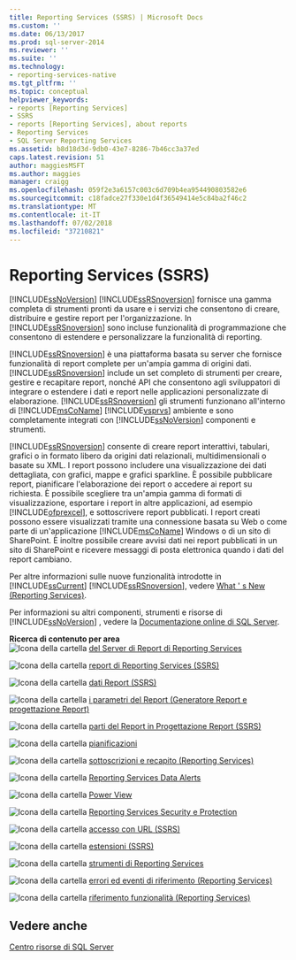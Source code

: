 ```yaml
---
title: Reporting Services (SSRS) | Microsoft Docs
ms.custom: ''
ms.date: 06/13/2017
ms.prod: sql-server-2014
ms.reviewer: ''
ms.suite: ''
ms.technology:
- reporting-services-native
ms.tgt_pltfrm: ''
ms.topic: conceptual
helpviewer_keywords:
- reports [Reporting Services]
- SSRS
- reports [Reporting Services], about reports
- Reporting Services
- SQL Server Reporting Services
ms.assetid: b8d18d3d-9db0-43e7-8286-7b46cc3a37ed
caps.latest.revision: 51
author: maggiesMSFT
ms.author: maggies
manager: craigg
ms.openlocfilehash: 059f2e3a6157c003c6d709b4ea954490803582e6
ms.sourcegitcommit: c18fadce27f330e1d4f36549414e5c84ba2f46c2
ms.translationtype: MT
ms.contentlocale: it-IT
ms.lasthandoff: 07/02/2018
ms.locfileid: "37210821"
---
```

# <a name="reporting-services-ssrs"></a>Reporting Services (SSRS)
  [!INCLUDE[ssNoVersion](../includes/ssnoversion-md.md)] [!INCLUDE[ssRSnoversion](../includes/ssrsnoversion-md.md)] fornisce una gamma completa di strumenti pronti da usare e i servizi che consentono di creare, distribuire e gestire report per l'organizzazione. In [!INCLUDE[ssRSnoversion](../includes/ssrsnoversion-md.md)] sono incluse funzionalità di programmazione che consentono di estendere e personalizzare la funzionalità di reporting.  
  
 [!INCLUDE[ssRSnoversion](../includes/ssrsnoversion-md.md)] è una piattaforma basata su server che fornisce funzionalità di report complete per un'ampia gamma di origini dati. [!INCLUDE[ssRSnoversion](../includes/ssrsnoversion-md.md)] include un set completo di strumenti per creare, gestire e recapitare report, nonché API che consentono agli sviluppatori di integrare o estendere i dati e report nelle applicazioni personalizzate di elaborazione. [!INCLUDE[ssRSnoversion](../includes/ssrsnoversion-md.md)] gli strumenti funzionano all'interno di [!INCLUDE[msCoName](../includes/msconame-md.md)] [!INCLUDE[vsprvs](../includes/vsprvs-md.md)] ambiente e sono completamente integrati con [!INCLUDE[ssNoVersion](../includes/ssnoversion-md.md)] componenti e strumenti.  
  
 [!INCLUDE[ssRSnoversion](../includes/ssrsnoversion-md.md)] consente di creare report interattivi, tabulari, grafici o in formato libero da origini dati relazionali, multidimensionali o basate su XML. I report possono includere una visualizzazione dei dati dettagliata, con grafici, mappe e grafici sparkline. È possibile pubblicare report, pianificare l'elaborazione dei report o accedere ai report su richiesta. È possibile scegliere tra un'ampia gamma di formati di visualizzazione, esportare i report in altre applicazioni, ad esempio [!INCLUDE[ofprexcel](../includes/ofprexcel-md.md)], e sottoscrivere report pubblicati. I report creati possono essere visualizzati tramite una connessione basata su Web o come parte di un'applicazione [!INCLUDE[msCoName](../includes/msconame-md.md)] Windows o di un sito di SharePoint. È inoltre possibile creare avvisi dati nei report pubblicati in un sito di SharePoint e ricevere messaggi di posta elettronica quando i dati del report cambiano.  
  
 Per altre informazioni sulle nuove funzionalità introdotte in [!INCLUDE[ssCurrent](../includes/sscurrent-md.md)] [!INCLUDE[ssRSnoversion](../includes/ssrsnoversion-md.md)], vedere [What ' s New &#40;Reporting Services&#41;](../../2014/reporting-services/what-s-new-reporting-services.md).  
  
 Per informazioni su altri componenti, strumenti e risorse di [!INCLUDE[ssNoVersion](../includes/ssnoversion-md.md)] , vedere la [Documentazione online di SQL Server](../2014-toc/books-online-for-sql-server-2014.md).  
  
 **Ricerca di contenuto per area**  
 ![Icona della cartella](media/hlp-16folder.gif "icona della cartella") [del Server di Report di Reporting Services](../../2014/reporting-services/reporting-services-report-server.md)  
  
 ![Icona della cartella](media/hlp-16folder.gif "icona della cartella") [report di Reporting Services &#40;SSRS&#41;](reports/reporting-services-reports-ssrs.md)  
  
 ![Icona della cartella](media/hlp-16folder.gif "icona della cartella") [dati Report &#40;SSRS&#41;](report-data/report-data-ssrs.md)  
  
 ![Icona della cartella](media/hlp-16folder.gif "icona della cartella") [i parametri del Report &#40;Generatore Report e progettazione Report&#41;](report-design/report-parameters-report-builder-and-report-designer.md)  
  
 ![Icona della cartella](media/hlp-16folder.gif "icona della cartella") [parti del Report in Progettazione Report &#40;SSRS&#41;](report-design/report-parts-in-report-designer-ssrs.md)  
  
 ![Icona della cartella](media/hlp-16folder.gif "icona della cartella") [pianificazioni](subscriptions/schedules.md)  
  
 ![Icona della cartella](media/hlp-16folder.gif "icona della cartella") [sottoscrizioni e recapito &#40;Reporting Services&#41;](subscriptions/subscriptions-and-delivery-reporting-services.md)  
  
 ![Icona della cartella](media/hlp-16folder.gif "icona della cartella") [Reporting Services Data Alerts](../ssms/agent/alerts.md)  
  
 ![Icona della cartella](media/hlp-16folder.gif "icona della cartella") [Power View](http://office.microsoft.com/excel-help/power-view-explore-visualize-and-present-your-data-HA102835634.aspx)  
  
 ![Icona della cartella](media/hlp-16folder.gif "icona della cartella") [Reporting Services Security e Protection](security/reporting-services-security-and-protection.md)  
  
 ![Icona della cartella](media/hlp-16folder.gif "icona della cartella") [accesso con URL &#40;SSRS&#41;](url-access-ssrs.md)  
  
 ![Icona della cartella](media/hlp-16folder.gif "icona della cartella") [estensioni &#40;SSRS&#41;](extensions-ssrs.md)  
  
 ![Icona della cartella](media/hlp-16folder.gif "icona della cartella") [strumenti di Reporting Services](tools/reporting-services-tools.md)  
  
 ![Icona della cartella](media/hlp-16folder.gif "icona della cartella") [errori ed eventi di riferimento &#40;Reporting Services&#41;](troubleshooting/errors-and-events-reference-reporting-services.md)  
  
 ![Icona della cartella](media/hlp-16folder.gif "icona della cartella") [riferimento funzionalità &#40;Reporting Services&#41;](feature-reference-reporting-services.md)  
  
## <a name="see-also"></a>Vedere anche  
 [Centro risorse di SQL Server](http://go.microsoft.com/fwlink/?linkID=219676)  
  
  
